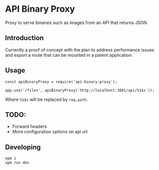 # API Binary Proxy

Proxy to serve binaries such as images from an API that returns JSON

## Introduction

Currently a proof of concept with the plan to address performance issues and export a route that can be mounted in a parent application.


## Usage

```
const apiBinaryProxy = require('api-binary-proxy');

app.use('/files', apiBinaryProxy('http://localhost:3001/api/%1$s'));
```

Where `%1$s` will be replaced by `req.path`.

## TODO:

- Forward headers
- More configuration options on api url

## Developing

```
npm i
npm run dev
```